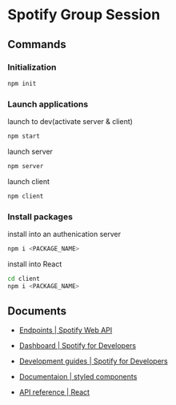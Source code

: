 # Spotify Group Session

## Commands 

### Initialization

```bash
npm init
```

### Launch applications
launch to dev(activate server & client)
```bash
npm start
```

launch server
```bash
npm server
```

launch client
```bash
npm client
```

### Install packages

install into an authenication server
```bash
npm i <PACKAGE_NAME>
```

install into React
```bash
cd client
npm i <PACKAGE_NAME>
```

## Documents

- [Endpoints | Spotify Web API](https://developer.spotify.com/documentation/web-api/reference/#/)

- [Dashboard | Spotify for Developers](https://developer.spotify.com/dashboard/applications/)

- [Development guides | Spotify for Developers](https://developer.spotify.com/documentation/general/guides/)

- [Documentaion | styled components](https://styled-components.com/docs)

- [API reference | React](https://reactjs.org/docs/react-api.html)